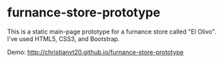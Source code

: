 # furnance-store-prototype
This is a static main-page prototype for a furnance store called "El Olivo".
I've used HTML5, CSS3, and Bootstrap.

Demo: http://christianvt20.github.io/furnance-store-prototype
